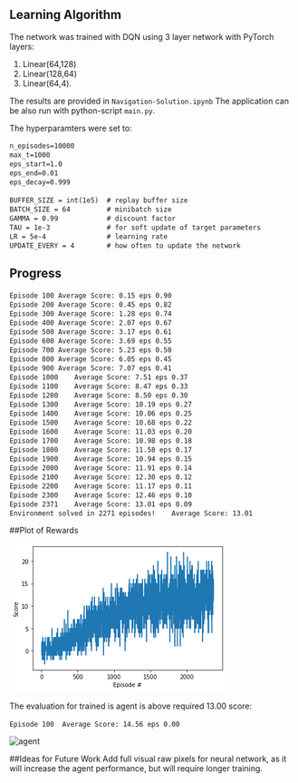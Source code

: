 
## Learning Algorithm

The network was trained with DQN using 3 layer network with PyTorch layers:

1. Linear(64,128)
2. Linear(128,64)
3. Linear(64,4).

The results are provided in ```Navigation-Solution.ipynb```
The application can be also run with python-script ```main.py```.


The hyperparamters were set to:

```
n_episodes=10000
max_t=1000 
eps_start=1.0 
eps_end=0.01 
eps_decay=0.999

BUFFER_SIZE = int(1e5)  # replay buffer size
BATCH_SIZE = 64         # minibatch size
GAMMA = 0.99            # discount factor
TAU = 1e-3              # for soft update of target parameters
LR = 5e-4               # learning rate
UPDATE_EVERY = 4        # how often to update the network
```



## Progress

```
Episode 100	Average Score: 0.15 eps 0.90
Episode 200	Average Score: 0.45 eps 0.82
Episode 300	Average Score: 1.28 eps 0.74
Episode 400	Average Score: 2.07 eps 0.67
Episode 500	Average Score: 3.17 eps 0.61
Episode 600	Average Score: 3.69 eps 0.55
Episode 700	Average Score: 5.23 eps 0.50
Episode 800	Average Score: 6.05 eps 0.45
Episode 900	Average Score: 7.07 eps 0.41
Episode 1000	Average Score: 7.51 eps 0.37
Episode 1100	Average Score: 8.47 eps 0.33
Episode 1200	Average Score: 8.50 eps 0.30
Episode 1300	Average Score: 10.19 eps 0.27
Episode 1400	Average Score: 10.06 eps 0.25
Episode 1500	Average Score: 10.68 eps 0.22
Episode 1600	Average Score: 11.03 eps 0.20
Episode 1700	Average Score: 10.98 eps 0.18
Episode 1800	Average Score: 11.58 eps 0.17
Episode 1900	Average Score: 10.94 eps 0.15
Episode 2000	Average Score: 11.91 eps 0.14
Episode 2100	Average Score: 12.30 eps 0.12
Episode 2200	Average Score: 11.17 eps 0.11
Episode 2300	Average Score: 12.46 eps 0.10
Episode 2371	Average Score: 13.01 eps 0.09
Environment solved in 2271 episodes!	Average Score: 13.01
```

##Plot of Rewards


![agent](images/learning_curve.png)

The evaluation for trained is agent is above required 13.00 score:

```Episode 100	Average Score: 14.56 eps 0.00```


![agent](images/trained_agent.gif)

##Ideas for Future Work
Add full visual raw pixels for neural network, as it will increase the agent performance, but will require longer training. 

